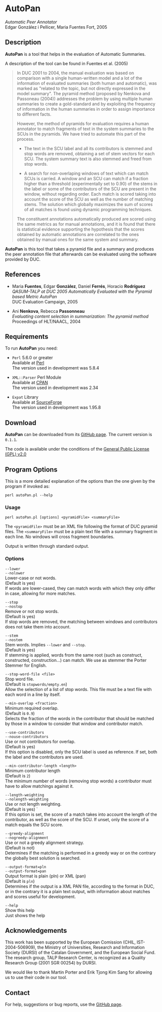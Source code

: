 # AutoPan

_Automatic Peer Annotator_ \
Edgar Gonzàlez i Pellicer, Maria Fuentes Fort, 2005

## Description

**AutoPan** is a tool that helps in the evaluation of Automatic Summaries.

A description of the tool can be found in Fuentes et al. (2005)

> In DUC 2001 to 2004, the manual evaluation was based on comparison with a single human-written
> model and a lot of the information of evaluated summaries (both human and automatic), was marked
> as "related to the topic, but not directly expressed in the model summary". The pyramid method
> (proposed by Nenkova and Passoneau (2004)) addresses the problem by using multiple human summaries
> to create a gold-standard and by exploiting the frequency of information in the human summaries in
> order to assign importance to different facts.
>
> However, the method of pyramids for evaluation requires a human annotator to match fragments of
> text in the system summaries to the SCUs in the pyramids. We have tried to automate this part of
> the process.
>
> - The text in the SCU label and all its contributors is stemmed and stop words are removed,
>   obtaining a set of stem vectors for each SCU. The system summary text is also stemmed and freed
>   from stop words.
>
> - A search for non-overlaping windows of text which can match SCUs is carried. A window and an SCU
>   can match if a fraction higher than a threshold (experimentally set to 0.90) of the stems in the
>   label or some of the contributors of the SCU are present in the window, without regarding order.
>   Each match is scored taking into account the score of the SCU as well as the number of matching
>   stems. The solution which globally maximizes the sum of scores of all matches is found using
>   dynamic programming techniques.
>
> The constituent annotations automatically produced are scored using the same metrics as for manual
> annotations, and it is found that there is statistical evidence supporting the hypothesis that the
> scores obtained by automatic annotations are correlated to the ones obtained by manual ones for
> the same system and summary.

**AutoPan** is this tool that takes a pyramid file and a summary and produces the peer annotation
file that afterwards can be evaluated using the software provided by DUC.

## References

- Maria **Fuentes**, Edgar **Gonzàlez**, Daniel **Ferrés**, Horacio **Rodríguez** \
  _QASUM-TALP at DUC 2005 Automatically Evaluated with the Pyramid based Metric AutoPan_ \
   DUC Evaluation Campaign, 2005

- Ani **Nenkova**, Rebecca **Passonneau** \
  _Evaluating content selection in summarization: The pyramid method_ \
  Proceedings of HLT/NAACL, 2004

## Requirements

To run **AutoPan** you need:

- `Perl` 5.6.0 or greater \
  Available at [Perl](http://www.perl.com/) \
  The version used in development was 5.8.4

- `XML::Parser` Perl Module \
  Available at [CPAN](http://search.cpan.org/~msergeant/XML-Parser-2.34/) \
  The version used in development was 2.34

- `Expat` Library \
  Available at [SourceForge](http://expat.sourceforge.net/) \
  The version used in development was 1.95.8

## Download

**AutoPan** can be downloaded from its [GitHub page](https://github.com/edgar-gip/auto-pan). The
current version is `0.1.1`.

The code is available under the conditions of the [General Public License (GPL) v2.0](COPYING)

## Program Options

This is a more detailed explanation of the options than the one given by the program if invoked as:

```
perl autoPan.pl --help
```

### Usage

```
perl autoPan.pl [options] <pyramidFile> <summaryFile>
```

The `<pyramidFile>` must be an XML file following the format of DUC pyramid files. The
`<summaryFile>` must be a plain text file with a summary fragment in each line. No windows will
cross fragment boundaries.

Output is written through standard output.

### Options

`--lower` \
`--nolower` \
Lower-case or not words. \
(Default is yes) \
If words are lower-cased, they can match words with which they only differ in case, allowing for
more matches.

`--stop` \
`--nostop` \
Remove or not stop words. \
(Default is yes) \
If stop words are removed, the matching between windows and contributors does not take them into
account.

`--stem` \
`--nostem` \
Stem words. Implies `--lower` and `--stop`. \
(Default is yes) \
If stemming is applied, words from the same root (such as construct, constructed, construction...)
can match. We use as stemmer the Porter Stemmer for English.

`--stop-word-file <file>` \
Stop word file. \
(Default is `stopwords/empty.en`) \
Allow the selection of a list of stop words. This file must be a text file with each word in a line
by itself.

`--min-overlap <fraction>` \
Minimum required overlap. \
(Default is `0.9`) \
Selects the fraction of the words in the contributor that should be matched by those in a window to
consider that window and contributor match.

`--use-contributors` \
`--nouse-contributors` \
Use or not contributors for overlap. \
(Default is yes) \
If this option is disabled, only the SCU label is used as reference. If set, both the label and the
contributors are used.

`--min-contributor-length <length>` \
Minimum contributor length \
(Default is `2`) \
The minimum number of words (removing stop words) a contributor must have to allow matchings against
it.

`--length-weighting` \
`--nolength-weighting` \
Use or not length weighting. \
(Default is yes) ` \
If this option is set, the score of a match takes into account the length of the contributor, as
well as the score of the SCU. If unset, only the score of a match equals the SCU score.

`--greedy-alignment` \
`--nogreedy-alignment` \
Use or not a greedy alignment strategy. \
(Default is not) \
Determines if the matching is performed in a greedy way or on the contrary the globally best
solution is searched.

`--output-format=pln` \
`--output-format=pan` \
Output format is plain (pln) or XML (pan) \
(Default is `pln`) \
Determines if the output is a XML PAN file, according to the format in DUC, or in the contrary it is
a plain text output, with information about matches and scores useful for development.

`--help` \
Show this help \
Just shows the help

## Acknowledgements

This work has been supported by the European Comission (CHIL, IST-2004-506909), the Ministry of
Universities, Research and Information Society (DURSI) of the Catalan Government, and the European
Social Fund. The research group, TALP Research Center, is recognized as a Quality Research Group
(2001 SGR 00254) by DURSI.

We would like to thank Martin Porter and Erik Tjong Kim Sang for allowing us to use their code in
our tool.

## Contact

For help, suggestions or bug reports, use the [GitHub page](https://github.com/edgar-gip/auto-pan).
